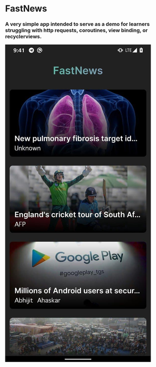 # FastNews
### A very simple app intended to serve as a demo for learners struggling with http requests, coroutines, view binding, or recyclerviews.
  
![screenshot](images/fastnews.jpg)
